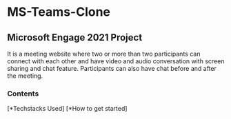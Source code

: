 # MS-Teams-Clone
## Microsoft Engage 2021 Project
It is a meeting website where two or more than two participants can connect with each other and have video and audio conversation with screen sharing and chat feature. Participants can also have chat before and after the meeting.
### Contents 
   [*Techstacks Used]
   [*How to get started]
